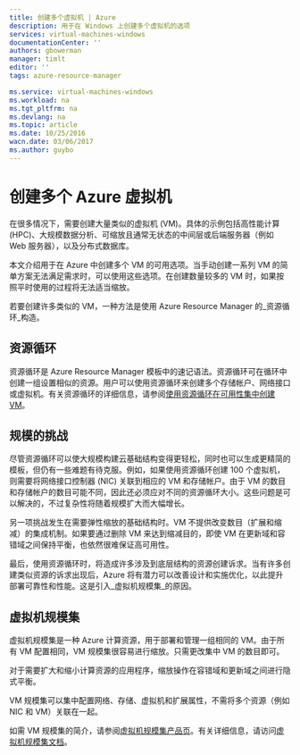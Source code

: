 ```yaml
---
title: 创建多个虚拟机 | Azure
description: 用于在 Windows 上创建多个虚拟机的选项
services: virtual-machines-windows
documentationCenter: ''
authors: gbowerman
manager: timlt
editor: ''
tags: azure-resource-manager

ms.service: virtual-machines-windows
ms.workload: na
ms.tgt_pltfrm: na
ms.devlang: na
ms.topic: article
ms.date: 10/25/2016
wacn.date: 03/06/2017
ms.author: guybo
---
```


# 创建多个 Azure 虚拟机

在很多情况下，需要创建大量类似的虚拟机 (VM)。具体的示例包括高性能计算 (HPC)、大规模数据分析、可缩放且通常无状态的中间层或后端服务器（例如 Web 服务器），以及分布式数据库。

本文介绍用于在 Azure 中创建多个 VM 的可用选项。当手动创建一系列 VM 的简单方案无法满足需求时，可以使用这些选项。在创建数量较多的 VM 时，如果按照平时使用的过程将无法适当缩放。

若要创建许多类似的 VM，一种方法是使用 Azure Resource Manager 的_资源循环_构造。

## 资源循环

资源循环是 Azure Resource Manager 模板中的速记语法。资源循环可在循环中创建一组设置相似的资源。用户可以使用资源循环来创建多个存储帐户、网络接口或虚拟机。有关资源循环的详细信息，请参阅[使用资源循环在可用性集中创建 VM](https://github.com/Azure/azure-quickstart-templates/tree/master/201-vm-copy-index-loops/)。

## 规模的挑战

尽管资源循环可以使大规模构建云基础结构变得更轻松，同时也可以生成更精简的模板，但仍有一些难题有待克服。例如，如果使用资源循环创建 100 个虚拟机，则需要将网络接口控制器 (NIC) 关联到相应的 VM 和存储帐户。由于 VM 的数目和存储帐户的数目可能不同，因此还必须应对不同的资源循环大小。这些问题是可以解决的，不过复杂性将随着规模扩大而大幅增长。

另一项挑战发生在需要弹性缩放的基础结构时。VM 不提供改变数目（扩展和缩减）的集成机制。如果要通过删除 VM 来达到缩减目的，即使 VM 在更新域和容错域之间保持平衡，也依然很难保证高可用性。

最后，使用资源循环时，将造成许多涉及到底层结构的资源创建诉求。当有许多创建类似资源的诉求出现后，Azure 将有潜力可以改善设计和实施优化，以此提升部署可靠性和性能。这是引入_虚拟机规模集_的原因。

## 虚拟机规模集

虚拟机规模集是一种 Azure 计算资源，用于部署和管理一组相同的 VM。由于所有 VM 配置相同，VM 规模集很容易进行缩放。只需更改集中 VM 的数目即可。

对于需要扩大和缩小计算资源的应用程序，缩放操作在容错域和更新域之间进行隐式平衡。

VM 规模集可以集中配置网络、存储、虚拟机和扩展属性，不需将多个资源（例如 NIC 和 VM）关联在一起。

如需 VM 规模集的简介，请参阅[虚拟机规模集产品页](https://www.azure.cn/home/features/virtual-machine-scale-sets/)。有关详细信息，请访问[虚拟机规模集文档](../../virtual-machine-scale-sets/index.md)。

<!---HONumber=Mooncake_Quality_Review_1202_2016-->